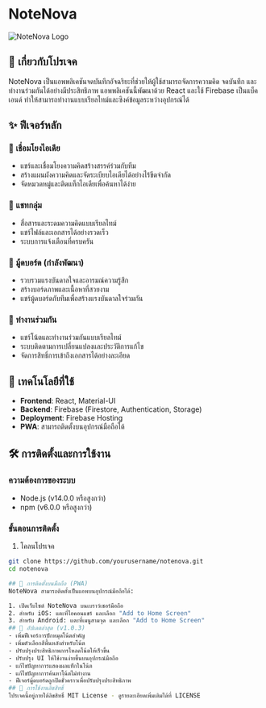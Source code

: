 # NoteNova

![NoteNova Logo](/public/logo192.png)

## 📝 เกี่ยวกับโปรเจค

NoteNova เป็นแอพพลิเคชันจดบันทึกอัจฉริยะที่ช่วยให้ผู้ใช้สามารถจัดการความคิด จดบันทึก และทำงานร่วมกันได้อย่างมีประสิทธิภาพ แอพพลิเคชันนี้พัฒนาด้วย React และใช้ Firebase เป็นแบ็คเอนด์ ทำให้สามารถทำงานแบบเรียลไทม์และซิงค์ข้อมูลระหว่างอุปกรณ์ได้

## ✨ ฟีเจอร์หลัก

### 🔗 เชื่อมโยงไอเดีย
- แชร์และเชื่อมโยงความคิดสร้างสรรค์ร่วมกับทีม
- สร้างแผนผังความคิดและจัดระเบียบไอเดียได้อย่างไร้ขีดจำกัด
- จัดหมวดหมู่และติดแท็กไอเดียเพื่อค้นหาได้ง่าย

### 💬 แชทกลุ่ม
- สื่อสารและระดมความคิดแบบเรียลไทม์
- แชร์ไฟล์และเอกสารได้อย่างรวดเร็ว
- ระบบการแจ้งเตือนที่ครบครัน

### 🎨 มู้ดบอร์ด (กำลังพัฒนา)
- รวบรวมแรงบันดาลใจและอารมณ์ความรู้สึก
- สร้างบอร์ดภาพและเนื้อหาที่สวยงาม
- แชร์มู้ดบอร์ดกับทีมเพื่อสร้างแรงบันดาลใจร่วมกัน

### 👥 ทำงานร่วมกัน
- แชร์โน้ตและทำงานร่วมกันแบบเรียลไทม์
- ระบบติดตามการเปลี่ยนแปลงและประวัติการแก้ไข
- จัดการสิทธิ์การเข้าถึงเอกสารได้อย่างละเอียด

## 🚀 เทคโนโลยีที่ใช้

- **Frontend**: React, Material-UI
- **Backend**: Firebase (Firestore, Authentication, Storage)
- **Deployment**: Firebase Hosting
- **PWA**: สามารถติดตั้งบนอุปกรณ์มือถือได้

## 🛠️ การติดตั้งและการใช้งาน

### ความต้องการของระบบ
- Node.js (v14.0.0 หรือสูงกว่า)
- npm (v6.0.0 หรือสูงกว่า)

### ขั้นตอนการติดตั้ง

1. โคลนโปรเจค
```bash
git clone https://github.com/yourusername/notenova.git
cd notenova

## 📱 การติดตั้งบนมือถือ (PWA)
NoteNova สามารถติดตั้งเป็นแอพบนอุปกรณ์มือถือได้:

1. เปิดเว็บไซต์ NoteNova บนเบราว์เซอร์มือถือ
2. สำหรับ iOS: แตะที่ไอคอนแชร์ และเลือก "Add to Home Screen"
3. สำหรับ Android: แตะที่เมนูสามจุด และเลือก "Add to Home Screen"
## 🔄 อัปเดตล่าสุด (v1.0.3)
- เพิ่มฟีเจอร์การปักหมุดโน้ตสำคัญ
- เพิ่มตัวเลือกสีพื้นหลังสำหรับโน้ต
- ปรับปรุงประสิทธิภาพการโหลดโน้ตให้เร็วขึ้น
- ปรับปรุง UI ให้ใช้งานง่ายขึ้นบนอุปกรณ์มือถือ
- แก้ไขปัญหาการแสดงผลแท็กในโน้ต
- แก้ไขปัญหาการค้นหาโน้ตไม่ทำงาน
- ฟีเจอร์มู้ดบอร์ดถูกปิดชั่วคราวเพื่อปรับปรุงประสิทธิภาพ
## 📄 การใช้งานลิขสิทธิ์
โปรเจคนี้อยู่ภายใต้ลิขสิทธิ์ MIT License - ดูรายละเอียดเพิ่มเติมได้ที่ LICENSE
